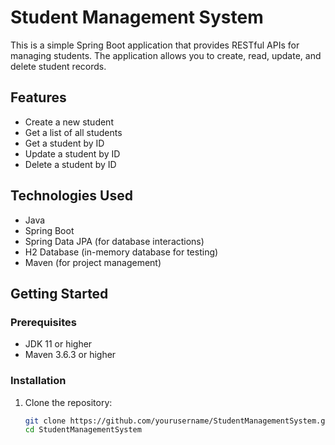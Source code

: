 # Student Management System

This is a simple Spring Boot application that provides RESTful APIs for managing students. The application allows you to create, read, update, and delete student records.

## Features

- Create a new student
- Get a list of all students
- Get a student by ID
- Update a student by ID
- Delete a student by ID

## Technologies Used

- Java
- Spring Boot
- Spring Data JPA (for database interactions)
- H2 Database (in-memory database for testing)
- Maven (for project management)

## Getting Started

### Prerequisites

- JDK 11 or higher
- Maven 3.6.3 or higher

### Installation

1. Clone the repository:

   ```bash
   git clone https://github.com/yourusername/StudentManagementSystem.git
   cd StudentManagementSystem
